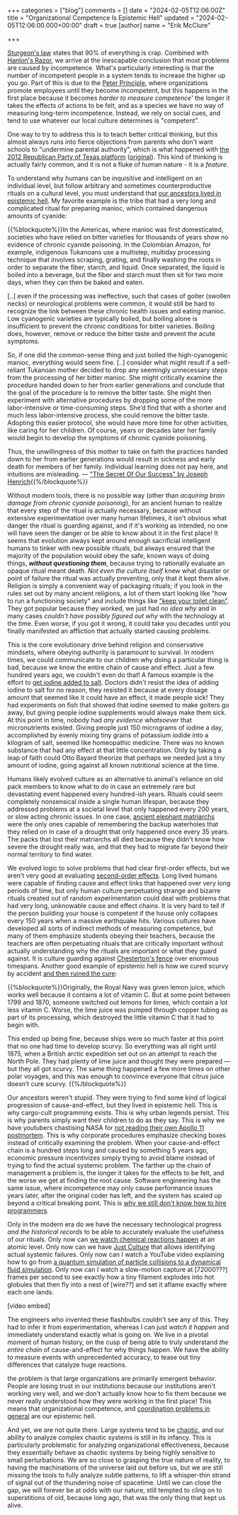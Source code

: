+++
categories = ["blog"]
comments = []
date = "2024-02-05T12:06:00Z"
title = "Organizational Competence Is Epistemic Hell"
updated = "2024-02-05T12:06:00.000+00:00"
draft = true
[author]
name = "Erik McClure"

+++

[Sturgeon's law](https://en.wikipedia.org/wiki/Sturgeon%27s_law) states that 90% of everything is crap. Combined with [Hanlon's Razor](https://en.wikipedia.org/wiki/Hanlon%27s_razor), we arrive at the inescapable conclusion that most problems are caused by incompetence. What's particularly interesting is that the number of incompetent people in a system tends to increase the higher up you go. Part of this is due to the [Peter Principle](https://en.wikipedia.org/wiki/Peter_principle), where organizations promote employees until they become incompetent, but this happens in the first place because it becomes *harder to measure competence'* the longer it takes the effects of actions to be felt, and as a species we have no way of measuring long-term incompetence. Instead, we rely on social cues, and tend to use whatever our local culture determines is "competent".

One way to try to address this is to teach better critical thinking, but this almost always runs into fierce objections from parents who don't want schools to "undermine parental authority", which is what happened with [the 2012 Republican Party of Texas platform](https://www.washingtonpost.com/blogs/answer-sheet/post/texas-gop-rejects-critical-thinking-skills-really/2012/07/08/gJQAHNpFXW_blog.html) ([original](https://web.archive.org/web/20120630113751/http://s3.amazonaws.com/texasgop_pre/assets/original/2012-Platform-Final.pdf)). This kind of thinking is actually fairly common, and it is not a fluke of human nature - it is a *feature*.

To understand why humans can be inquisitive and intelligent on an individual level, but follow arbitrary and sometimes counterproductive rituals on a cultural level, you must understand that [our ancestors lived in epistemic hell](https://slatestarcodex.com/2019/06/04/book-review-the-secret-of-our-success/). My favorite example is the tribe that had a very long and complicated ritual for preparing manioc, which contained dangerous amounts of cyanide:

{{%blockquote%}}In the Americas, where manioc was first domesticated, societies who have relied on bitter varieties for thousands of years show no evidence of chronic cyanide poisoning. In the Colombian Amazon, for example, indigenous Tukanoans use a multistep, multiday processing technique that involves scraping, grating, and finally washing the roots in order to separate the fiber, starch, and liquid. Once separated, the liquid is boiled into a beverage, but the fiber and starch must then sit for two more days, when they can then be baked and eaten.

[..] even if the processing was ineffective, such that cases of goiter (swollen necks) or neurological problems were common, it would still be hard to recognize the link between these chronic health issues and eating manioc. Low cyanogenic varieties are typically boiled, but boiling alone is insufficient to prevent the chronic conditions for bitter varieties. Boiling does, however, remove or reduce the bitter taste and prevent the acute symptoms.

So, if one did the common-sense thing and just boiled the high-cyanogenic manioc, everything would seem fine. [..] consider what might result if a self-reliant Tukanoan mother decided to drop any seemingly unnecessary steps from the processing of her bitter manioc. She might critically examine the procedure handed down to her from earlier generations and conclude that the goal of the procedure is to remove the bitter taste. She might then experiment with alternative procedures by dropping some of the more labor-intensive or time-consuming steps. She’d find that with a shorter and much less labor-intensive process, she could remove the bitter taste. Adopting this easier protocol, she would have more time for other activities, like caring for her children. Of course, years or decades later her family would begin to develop the symptoms of chronic cyanide poisoning.

Thus, the unwillingness of this mother to take on faith the practices handed down to her from earlier generations would result in sickness and early death for members of her family. Individual learning does not pay here, and intuitions are misleading. &mdash; <a href="https://www.amazon.com/Secret-Our-Success-Evolution-Domesticating-ebook/dp/B00WY4OXAS/ref=as_li_ss_tl?keywords=the+secret+of+our+success&qid=1559607052&s=gateway&sr=8-1&linkCode=ll1&tag=slatestarcode-20&linkId=761afd67f6541a6de5cebbd0127aa910&language=en_US">"The Secret Of Our Success" by Joseph Henrich</a>{{%/blockquote%}}

Without modern tools, there is no possible way (other than *acquiring brain damage from chronic cyanide poisoning*), for an ancient human to realize that every step of the ritual is actually necessary, because without extensive experimentation over many human lifetimes, it isn't obvious what danger the ritual is guarding against, and if it's working as intended, no one will have seen the danger or be able to know about it in the first place! It seems that evolution always kept around enough sacrificial intelligent humans to tinker with new possible rituals, but always ensured that the majority of the population would obey the safe, known ways of doing things, ***without questioning them***, because trying to rationally evaluate an opaque ritual meant death. *Not even the culture itself* knew what disaster or point of failure the ritual was actually preventing, only that it kept them alive. Religion is simply a convenient way of packaging rituals; if you look in the rules set out by many ancient religions, a lot of them start looking like "how to run a functioning society" and include things like ["keep your toilet clean"](https://en.wikipedia.org/wiki/Toilet_god). They got popular because they worked, we just had *no idea why* and in many cases *couldn't have possibly figured out why* with the technology at the time. Even worse, if you got it wrong, it could take you decades until you finally manifested an affliction that actually started causing problems.

This is the core evolutionary drive behind religion and conservative mindsets, where obeying authority is paramount to survival. In modern times, we could communicate to our children why doing a particular thing is bad, because we know the entire chain of cause and effect. Just a few hundred years ago, we couldn't even do that! A famous example is the effort to [get iodine added to salt](https://www.lrb.co.uk/the-paper/v45/n23/jonah-goodman/a-national-evil). Doctors didn't resist the idea of adding iodine to salt for no reason, they resisted it because at every dosage amount that seemed like it could have an effect, it made people sick! They had experiments on fish that showed that iodine seemed to make goiters go away, but giving people iodine supplements would always make them sick. At this point in time, nobody had *any evidence whatsoever* that micronutrients existed. Giving people just 150 micrograms of iodine a day, accomplished by evenly mixing tiny grains of potassium iodide into a kilogram of salt, seemed like homeopathic medicine. There was no known substance that had any effect at that little concentration. Only by taking a leap of faith could Otto Bayard theorize that perhaps we needed just a tiny amount of iodine, going against all known nutritional science at the time.

Humans likely evolved culture as an alternative to animal's reliance on old pack members to know what to do in case an extremely rare but devastating event happened every hundred-ish years. Rituals could seem completely nonsensical inside a single human lifespan, because they addressed problems at a societal level that only happened every 200 years, or slow acting chronic issues. In one case, [ancient elephant matriarchs](https://global.wcs.org/Wildlife/Global-Priority-Species/African-Elephants/African-Savannah-Elephant.aspx) were the only ones capable of remembering the backup waterholes that they relied on in case of a drought that only happened once every 35 years. The packs that lost their matriarchs all died because they didn't know how severe the drought really was, and that they had to migrate far beyond their normal territory to find water.

We evolved logic to solve problems that had clear first-order effects, but we aren't very good at evaluating [second-order effects](). Long lived humans were capable of finding cause and effect links that happened over very long periods of time, but only human culture perpetuating strange and bizarre rituals created out of random experimentation could deal with problems that had very long, unknowable cause and effect chains. It is very hard to tell if the person building your house is competent if the house only collapses every 150 years when a massive earthquake hits. Various cultures have developed all sorts of indirect methods of measuring competence, but many of them emphasize students obeying their teachers, because the teachers are often perpetuating rituals that are critically important without actually understanding why the rituals are important or what they guard against. It is culture guarding against [Chesterton's fence](https://en.wiktionary.org/wiki/Chesterton%27s_fence) over enormous timespans. Another good example of epistemic hell is how we cured scurvy by accident [and then ruined the cure](https://www.secretorum.life/p/epistemic-hell):

{{%blockquote%}}Originally, the Royal Navy was given lemon juice, which works well because it contains a lot of vitamin C. But at some point between 1799 and 1870, someone switched out lemons for limes, which contain a lot less vitamin C. Worse, the lime juice was pumped through copper tubing as part of its processing, which destroyed the little vitamin C that it had to begin with. 

This ended up being fine, because ships were so much faster at this point that no one had time to develop scurvy. So everything was all right until 1875, when a British arctic expedition set out on an attempt to reach the North Pole. They had plenty of lime juice and thought they were prepared — but they all got scurvy. The same thing happened a few more times on other polar voyages, and this was enough to convince everyone that citrus juice doesn’t cure scurvy. {{%/blockquote%}}

Our ancestors weren't stupid. They were trying to find some kind of logical progression of cause-and-effect, but they lived in epistemic hell. This is why cargo-cult programming exists. This is why urban legends persist. This is why parents simply want their children to do as they say. This is why we have youtubers chastising NASA for [not reading their own Apollo 11 postmortem](https://yt.drgnz.club/watch?v=OoJsPvmFixU). This is why corporate procedures emphasize checking boxes instead of critically examining the problem. When your cause-and-effect chain is a hundred steps long and caused by something 5 years ago, economic pressure incentivizes simply trying to avoid blame instead of trying to find the actual systemic problem. The farther up the chain of management a problem is, the longer it takes for the effects to be felt, and the worse we get at finding the root cause. Software engineering has the same issue, where incompetence may only cause performance issues years later, after the original coder has left, and the system has scaled up beyond a critical breaking point. This is [why we still don't know how to hire programmers](https://erikmcclure.com/blog/factorio-is-best-interview-we-have/). 

Only in the modern era do we have the necessary technological progress *and the historical records* to be able to accurately evaluate the usefulness of our rituals. Only now can [we watch chemical reactions happen](https://www.nature.com/articles/nature.2017.21573) at an atomic level. Only now can we have [Just Culture](https://en.wikipedia.org/wiki/Just_culture) that allows identifying actual systemic failures. Only now can I watch a YouTube video explaining how to go from [a quantum simulation of particle collisions to a dynamical fluid simulation](https://www.youtube.com/watch?v=MXs_vkc8hpY). Only now can I watch a slow-motion capture at [72000???] frames per second to see exactly how a tiny filament explodes into hot globules that then fly into a nest of [wire??] and set it aflame exactly where each one lands.

[video embed]

The engineers who invented these flashbulbs couldn't see any of this. They had to infer it from experimentation, whereas I can just *watch it happen* and immediately understand exactly what is going on. We live in a pivotal moment of human history, on the cusp of being able to truly understand *the entire chain* of cause-and-effect for why things happen. We have the ability to measure events with unprecedented accuracy, to tease out tiny differences that catalyze huge reactions.

the problem is that large organizations are primarily emergent behavior. People are losing trust in our institutions because our institutions aren't working very well, and we don't actually know how to fix them because we never really understood how they were working in the first place! This means that organizational competence, and [coordination problems in general](https://erikmcclure.com/blog/we-could-fix-everything-we-just-dont/) are our epistemic hell. 




And yet, we are not quite there. Large systems tend to be [chaotic](https://en.wikipedia.org/wiki/Chaos_theory), and our ability to analyze complex chaotic systems is still in its infancy. This is particularly problematic for analyzing organizational effectiveness, because they essentially behave as chaotic systems by being highly sensitive to small perturbations. We are so close to grasping the true nature of reality, to having the machinations of the universe laid out before us, but we are still missing the tools to fully analyze subtle patterns, to lift a whisper-thin strand of signal out of the thundering noise of spacetime. Until we can close the gap, we will forever be at odds with our nature, still tempted to cling on to superstitions of old, because long ago, that was the only thing that kept us alive.


